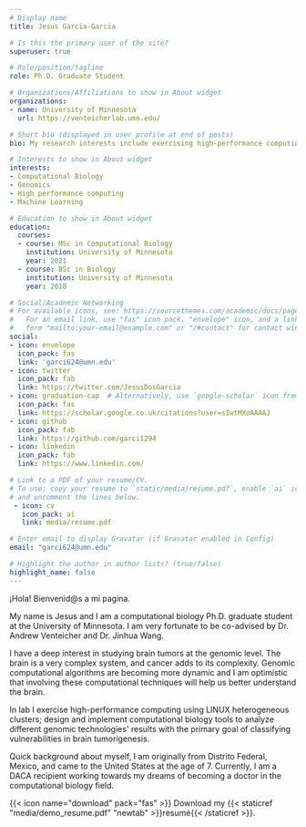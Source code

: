 ```yaml
---
# Display name
title: Jesus Garcia-Garcia

# Is this the primary user of the site?
superuser: true

# Role/position/tagline
role: Ph.D. Graduate Student

# Organizations/Affiliations to show in About widget
organizations:
- name: University of Minnesota
  url: https://venteicherlab.umn.edu/

# Short bio (displayed in user profile at end of posts)
bio: My research interests include exercising high-performance computing using LINUX heterogeneous clusters to examine the genomics of brain tumors.

# Interests to show in About widget
interests:
- Computational Biology
- Genomics
- High performance computing
- Machine Learning

# Education to show in About widget
education:
  courses:
  - course: MSc in Computational Biology
    institution: University of Minnesota
    year: 2021
  - course: BSc in Biology
    institution: University of Minnesota
    year: 2018

# Social/Academic Networking
# For available icons, see: https://sourcethemes.com/academic/docs/page-builder/#icons
#   For an email link, use "fas" icon pack, "envelope" icon, and a link in the
#   form "mailto:your-email@example.com" or "/#contact" for contact widget.
social:
- icon: envelope
  icon_pack: fas
  link: 'garci624@umn.edu'
- icon: twitter
  icon_pack: fab
  link: https://twitter.com/JesusDosGarcia
- icon: graduation-cap  # Alternatively, use `google-scholar` icon from `ai` icon pack
  icon_pack: fas
  link: https://scholar.google.co.uk/citations?user=sIwtMXoAAAAJ
- icon: github
  icon_pack: fab
  link: https://github.com/garci1294
- icon: linkedin
  icon_pack: fab
  link: https://www.linkedin.com/

# Link to a PDF of your resume/CV.
# To use: copy your resume to `static/media/resume.pdf`, enable `ai` icons in `params.toml`, 
# and uncomment the lines below.
 - icon: cv
   icon_pack: ai
   link: media/resume.pdf

# Enter email to display Gravatar (if Gravatar enabled in Config)
email: "garci624@umn.edu"

# Highlight the author in author lists? (true/false)
highlight_name: false
---
```


¡Hola! Bienvenid@s a mi pagina.

My name is Jesus and I am a computational biology Ph.D. graduate student at the University of Minnesota. I am very fortunate to be co-advised by Dr. Andrew Venteicher and Dr. Jinhua Wang.

I have a deep interest in studying brain tumors at the genomic level. The brain is a very complex system, and cancer adds to its complexity. Genomic computational algorithms are becoming more dynamic and I am optimistic that involving these computational techniques will help us better understand the brain.

In lab I exercise high-performance computing using LINUX heterogeneous clusters; design and implement computational biology tools to analyze different genomic technologies' results with the primary goal of classifying vulnerabilities in brain tumorigenesis.

Quick background about myself, I am originally from Distrito Federal, Mexico, and came to the United States at the age of 7. Currently, I am a DACA recipient working towards my dreams of becoming a doctor in the computational biology field.

{{< icon name="download" pack="fas" >}} Download my {{< staticref "media/demo_resume.pdf" "newtab" >}}resumé{{< /staticref >}}.
